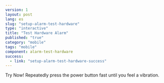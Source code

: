 ```yaml
---
version: 1
layout: post
lang: es
slug: "setup-alarm-test-hardware"
type: "interactive"
title: "Test Hardware Alarm"
published: "true"
category: "mobile"
tags: "mobile"
component: alarm-test-hardware
success: 
  - link: "setup-alarm-test-hardware-success"
---
```


Try Now! Repeatedly press the power button fast until you feel a vibration. 